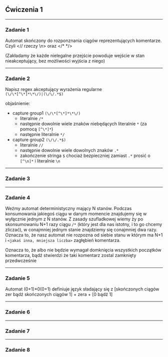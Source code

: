 ## Ćwiczenia 1
***
### Zadanie 1
Automat skończony do rozponznania ciągów reprezentujących komentarze. Czyli <// rzeczy \n> oraz </* */>

(Zakładamy że każde nielegalne przejście powoduje wejście w stan nieakceptujący, bez możliwości wyjścia z niego)


***
### Zadanie 2
Napisz regex akceptujący wyrażenia regularne  
`(\/\*[^\*]*\*\/)|(\/\/.*$)`

objaśnienie:  
- capture group1 `(\/\*[^\*]*\*\/)`
    - literalnie `/*`
    - następnie dowolnie wiele znaków niebędących literalnie `*` (za pomocą `[^\*]*`)
    - następnie literalnie `*/` 
- capture group2 `(\/\/.*$)`
    - literalnie `//`
    - następnie dowolnie wiele dowolnych znaków `.*`
    - zakończenie stringa `$` chociaż bezpieczniej zamiast `.*` prosić o `[^\n]*` i literalnie `\n`

***
### Zadanie 3

***
### Zadanie 4
Weźmy automat deterministyczny mający N stanów. Podczas konsumowania jakiegoś ciągu w danym momencie znajdujemy się w wyłącznie jednym z N stanów. Z zasady szufladkowej wiemy ży po skonsumowaniu N+1 razy ciągu `/*` (który jest dla nas istotny, i to go chcemy zliczać), w conajmniej jednym stanie znajdziemy się conajmniej dwa razy. Oznacza to, że nasz automat nie rozpozna od siebie stanu w którym ma N+1 i `<jakaś inna, mniejsza liczba>` zagłębień komentarza. 

Oznacza to, że albo nie będzie wymagał domknięcia wszystkich początków komentarza, bądź stwierdzi że taki komentarz zostal zamknięty przedwcześnie

***
### Zadanie 5
Automat (0+1)*0(0+1) definiuje język sładający się z [skończonych ciągów zer bądź skończonych ciągów 1] + zera + [0 bądź 1]


***
### Zadanie 6

***
### Zadanie 7

***
### Zadanie 8